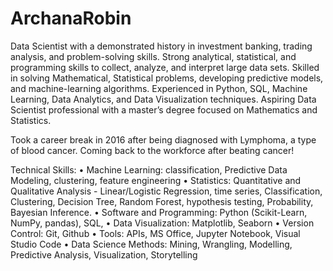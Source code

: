 # ArchanaRobin
 
Data Scientist with a demonstrated history in investment banking, trading analysis, and problem-solving skills. Strong analytical, statistical, and programming skills to collect, analyze, and interpret large data sets. Skilled in solving Mathematical, Statistical problems, developing predictive models, and machine-learning algorithms. Experienced in Python, SQL, Machine Learning, Data Analytics, and Data Visualization techniques. Aspiring Data Scientist professional with a master’s degree focused on Mathematics and Statistics.

 Took a career break in 2016 after being diagnosed with Lymphoma, a type of blood cancer. Coming back to the workforce after beating cancer!

Technical Skills:
• Machine Learning: classification, Predictive Data Modeling, clustering, feature engineering
• Statistics: Quantitative and Qualitative Analysis - Linear/Logistic Regression, time series, Classification, 
 Clustering, Decision Tree, Random Forest, hypothesis testing, Probability, Bayesian Inference.
• Software and Programming: Python (Scikit-Learn, NumPy, pandas), SQL,
• Data Visualization: Matplotlib, Seaborn
• Version Control: Git, Github
• Tools: APIs, MS Office, Jupyter Notebook, Visual Studio Code
• Data Science Methods: Mining, Wrangling, Modelling, Predictive Analysis, Visualization, Storytelling
